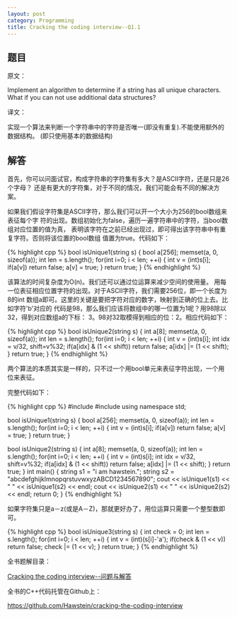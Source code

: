 ```yaml
---
layout: post
category: Programming
title: Cracking the coding interview--Q1.1
---
```


## 题目

原文：

Implement an algorithm to determine if a string has all unique characters.
What if you can not use additional data structures?

译文：

实现一个算法来判断一个字符串中的字符是否唯一(即没有重复).不能使用额外的数据结构。
(即只使用基本的数据结构)

## 解答

首先，你可以问面试官，构成字符串的字符集有多大？是ASCII字符，还是只是26个字母？
还是有更大的字符集，对于不同的情况，我们可能会有不同的解决方案。

如果我们假设字符集是ASCII字符，那么我们可以开一个大小为256的bool数组来表征每个字
符的出现。数组初始化为false，遍历一遍字符串中的字符，当bool数组对应位置的值为真，
表明该字符在之前已经出现过，即可得出该字符串中有重复字符。否则将该位置的bool数组
值置为true。代码如下：

{% highlight cpp %}
bool isUnique1(string s)
{
    bool a[256];
    memset(a, 0, sizeof(a));
    int len = s.length();
    for(int i=0; i < len; ++i)
    {
        int v = (int)s[i];
        if(a[v]) return false;
        a[v] = true;
    }
    return true;
}
{% endhighlight %}

该算法的时间复杂度为O(n)。我们还可以通过位运算来减少空间的使用量。
用每一位表征相应位置字符的出现。对于ASCII字符，我们需要256位，即一个长度为8的int
数组a即可。这里的关键是要把字符对应的数字，映射到正确的位上去。比如字符'b'对应的
代码是98，那么我们应该将数组中的哪一位置为1呢？用98除以32，得到对应数组a的下标：
3。98对32取模得到相应的位：2。相应代码如下：

{% highlight cpp %}
bool isUnique2(string s)
{
    int a[8];
    memset(a, 0, sizeof(a));
    int len = s.length();
    for(int i=0; i < len; ++i)
    {
        int v = (int)s[i];
        int idx = v/32, shift=v%32;
        if(a[idx] & (1 << shift)) return false;
        a[idx] |= (1 << shift);
    }
    return true;
}
{% endhighlight %}

两个算法的本质其实是一样的，只不过一个用bool单元来表征字符出现，一个用位来表征。

完整代码如下：

{% highlight cpp %}
#include <iostream>
#include <cstring>
using namespace std;

bool isUnique1(string s)
{
    bool a[256];
    memset(a, 0, sizeof(a));
    int len = s.length();
    for(int i=0; i < len; ++i)
    {
        int v = (int)s[i];
        if(a[v]) return false;
        a[v] = true;
    }
    return true;
}

bool isUnique2(string s)
{
    int a[8];
    memset(a, 0, sizeof(a));
    int len = s.length();
    for(int i=0; i < len; ++i)
    {
        int v = (int)s[i];
        int idx = v/32, shift=v%32;
        if(a[idx] & (1 << shift)) return false;
        a[idx] |= (1 << shift);
    }
    return true;
}
int main()
{
    string s1 = "i am hawstein.";
    string s2 = "abcdefghijklmnopqrstuvwxyzABCD1234567890";
    cout << isUnique1(s1) << " " << isUnique1(s2) << endl;
    cout << isUnique2(s1) << " " << isUnique2(s2) << endl;
    return 0;
}
{% endhighlight %}

如果字符集只是a－z(或是A－Z)，那就更好办了，用位运算只需要一个整型数即可。

{% highlight cpp %}
bool isUnique3(string s)
{
    int check = 0;
    int len = s.length();
    for(int i=0; i < len; ++i)
    {
        int v = (int)(s[i]-'a');
        if(check & (1 << v)) return false;
        check |= (1 << v);
    }
    return true;
}
{% endhighlight %}


全书题解目录：

[Cracking the coding interview--问题与解答](/posts/ctci-solutions-contents.html)

全书的C++代码托管在Github上：

<https://github.com/Hawstein/cracking-the-coding-interview>
